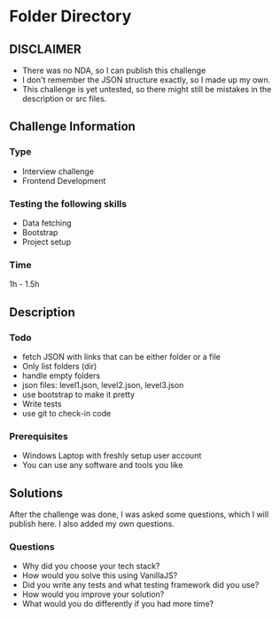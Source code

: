 # Folder Directory

## DISCLAIMER

- There was no NDA, so I can publish this challenge
- I don't remember the JSON structure exactly, so I made up my own.
- This challenge is yet untested, so there might still be mistakes in the description or src files.

## Challenge Information

### Type

- Interview challenge
- Frontend Development

### Testing the following skills

- Data fetching
- Bootstrap
- Project setup

### Time

1h - 1.5h

## Description

### Todo

- fetch JSON with links that can be either folder or a file
- Only list folders (dir)
- handle empty folders
- json files: level1.json, level2.json, level3.json
- use bootstrap to make it pretty
- Write tests
- use git to check-in code

### Prerequisites

- Windows Laptop with freshly setup user account
- You can use any software and tools you like

## Solutions

After the challenge was done, I was asked some questions, which I will publish here. I also added my own questions.

### Questions

- Why did you choose your tech stack?
- How would you solve this using VanillaJS?
- Did you write any tests and what testing framework did you use?
- How would you improve your solution?
- What would you do differently if you had more time?
